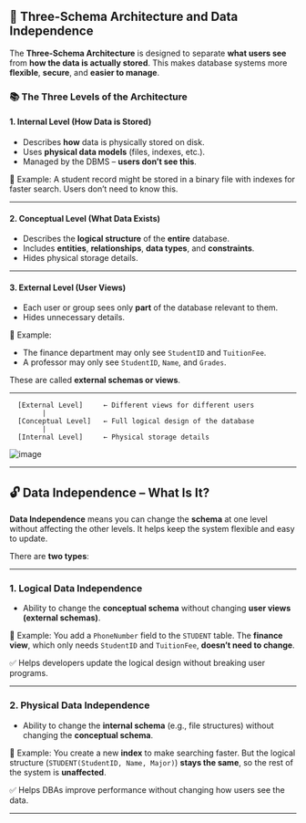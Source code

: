 ## 🧱 Three-Schema Architecture and Data Independence

The **Three-Schema Architecture** is designed to separate **what users see** from **how the data is actually stored**. This makes database systems more **flexible**, **secure**, and **easier to manage**.

### 📚 The Three Levels of the Architecture

#### 1. **Internal Level** (How Data is Stored)

* Describes **how** data is physically stored on disk.
* Uses **physical data models** (files, indexes, etc.).
* Managed by the DBMS – **users don’t see this**.

🧠 Example: A student record might be stored in a binary file with indexes for faster search. Users don’t need to know this.

---

#### 2. **Conceptual Level** (What Data Exists)

* Describes the **logical structure** of the **entire** database.
* Includes **entities**, **relationships**, **data types**, and **constraints**.
* Hides physical storage details.

---

#### 3. **External Level** (User Views)

* Each user or group sees only **part** of the database relevant to them.
* Hides unnecessary details.

🧠 Example:

* The finance department may only see `StudentID` and `TuitionFee`.
* A professor may only see `StudentID`, `Name`, and `Grades`.

These are called **external schemas or views**.

---

```{text}
  [External Level]     ← Different views for different users
        |
  [Conceptual Level]   ← Full logical design of the database
        |
  [Internal Level]     ← Physical storage details
```

![image](https://github.com/user-attachments/assets/c16ef451-62b0-4595-9465-9617aa5ed835)

---

## 🔓 Data Independence – What Is It?

**Data Independence** means you can change the **schema** at one level without affecting the other levels. It helps keep the system flexible and easy to update.

There are **two types**:

---

### 1. **Logical Data Independence**

* Ability to change the **conceptual schema** without changing **user views (external schemas)**.

🧠 Example:
You add a `PhoneNumber` field to the `STUDENT` table.
The **finance view**, which only needs `StudentID` and `TuitionFee`, **doesn’t need to change**.

✅ Helps developers update the logical design without breaking user programs.

---

### 2. **Physical Data Independence**

* Ability to change the **internal schema** (e.g., file structures) without changing the **conceptual schema**.

🧠 Example:
You create a new **index** to make searching faster.
But the logical structure (`STUDENT(StudentID, Name, Major)`) **stays the same**, so the rest of the system is **unaffected**.

✅ Helps DBAs improve performance without changing how users see the data.

---

